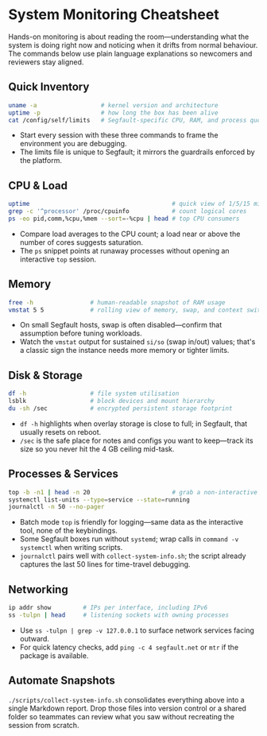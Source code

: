 # System Monitoring Cheatsheet

Hands-on monitoring is about reading the room—understanding what the system is doing right now and noticing when it drifts from normal behaviour. The commands below use plain language explanations so newcomers and reviewers stay aligned.

## Quick Inventory

```bash
uname -a                  # kernel version and architecture
uptime -p                 # how long the box has been alive
cat /config/self/limits   # Segfault-specific CPU, RAM, and process quotas
```

- Start every session with these three commands to frame the environment you are debugging.
- The limits file is unique to Segfault; it mirrors the guardrails enforced by the platform.

## CPU & Load

```bash
uptime                                        # quick view of 1/5/15 minute load averages
grep -c '^processor' /proc/cpuinfo            # count logical cores
ps -eo pid,comm,%cpu,%mem --sort=-%cpu | head # top CPU consumers
```

- Compare load averages to the CPU count; a load near or above the number of cores suggests saturation.
- The `ps` snippet points at runaway processes without opening an interactive `top` session.

## Memory

```bash
free -h                # human-readable snapshot of RAM usage
vmstat 5 5             # rolling view of memory, swap, and context switches
```

- On small Segfault hosts, swap is often disabled—confirm that assumption before tuning workloads.
- Watch the `vmstat` output for sustained `si/so` (swap in/out) values; that's a classic sign the instance needs more memory or tighter limits.

## Disk & Storage

```bash
df -h                  # file system utilisation
lsblk                  # block devices and mount hierarchy
du -sh /sec            # encrypted persistent storage footprint
```

- `df -h` highlights when overlay storage is close to full; in Segfault, that usually resets on reboot.
- `/sec` is the safe place for notes and configs you want to keep—track its size so you never hit the 4 GB ceiling mid-task.

## Processes & Services

```bash
top -b -n1 | head -n 20                       # grab a non-interactive top snapshot
systemctl list-units --type=service --state=running
journalctl -n 50 --no-pager
```

- Batch mode `top` is friendly for logging—same data as the interactive tool, none of the keybindings.
- Some Segfault boxes run without `systemd`; wrap calls in `command -v systemctl` when writing scripts.
- `journalctl` pairs well with `collect-system-info.sh`; the script already captures the last 50 lines for time-travel debugging.

## Networking

```bash
ip addr show         # IPs per interface, including IPv6
ss -tulpn | head     # listening sockets with owning processes
```

- Use `ss -tulpn | grep -v 127.0.0.1` to surface network services facing outward.
- For quick latency checks, add `ping -c 4 segfault.net` or `mtr` if the package is available.

## Automate Snapshots

`./scripts/collect-system-info.sh` consolidates everything above into a single Markdown report. Drop those files into version control or a shared folder so teammates can review what you saw without recreating the session from scratch.
